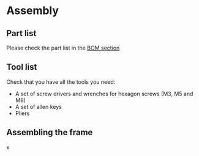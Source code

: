 # Assembly

## Part list

Please check the part list in the [BOM section](Shopping_list.md)

## Tool list

Check that you have all the tools you need:

- A set of screw drivers and wrenches for hexagon screws (M3, M5 and M8)
- A set of allen keys
- Pliers

## Assembling the frame

x
